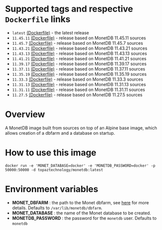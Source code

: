 # Supported tags and respective `Dockerfile` links
* `latest` [(Dockerfile)](https://github.com/topaztechnology/monetdb/blob/master/Dockerfile) - the latest release
* `11.45.11` [(Dockerfile)](https://github.com/topaztechnology/monetdb/blob/11.45.11/Dockerfile) - release based on MonetDB 11.45.11 sources
* `11.45.7` [(Dockerfile)](https://github.com/topaztechnology/monetdb/blob/11.45.7/Dockerfile) - release based on MonetDB 11.45.7 sources
* `11.43.21` [(Dockerfile)](https://github.com/topaztechnology/monetdb/blob/11.43.21/Dockerfile) - release based on MonetDB 11.43.21 sources
* `11.43.13` [(Dockerfile)](https://github.com/topaztechnology/monetdb/blob/11.43.13/Dockerfile) - release based on MonetDB 11.43.13 sources
* `11.41.21` [(Dockerfile)](https://github.com/topaztechnology/monetdb/blob/11.41.21/Dockerfile) - release based on MonetDB 11.41.21 sources
* `11.39.17` [(Dockerfile)](https://github.com/topaztechnology/monetdb/blob/11.39.17/Dockerfile) - release based on MonetDB 11.39.17 sources
* `11.37.11` [(Dockerfile)](https://github.com/topaztechnology/monetdb/blob/11.37.11/Dockerfile) - release based on MonetDB 11.37.11 sources
* `11.35.19` [(Dockerfile)](https://github.com/topaztechnology/monetdb/blob/11.35.19/Dockerfile) - release based on MonetDB 11.35.19 sources
* `11.33.3` [(Dockerfile)](https://github.com/topaztechnology/monetdb/blob/11.33.3/Dockerfile) - release based on MonetDB 11.33.3 sources
* `11.31.13` [(Dockerfile)](https://github.com/topaztechnology/monetdb/blob/11.31.13/Dockerfile) - release based on MonetDB 11.31.13 sources
* `11.31.11` [(Dockerfile)](https://github.com/topaztechnology/monetdb/blob/11.31.11/Dockerfile) - release based on MonetDB 11.31.11 sources
* `11.27.5` [(Dockerfile)](https://github.com/topaztechnology/monetdb/blob/11.27.5/Dockerfile) - release based on MonetDB 11.27.5 sources

# Overview

A MonetDB image built from sources on top of an Alpine base image, which allows creation of a dbfarm and a database on startup.

# How to use this image

`docker run -e 'MONET_DATABASE=docker' -e 'MONETDB_PASSWORD=docker' -p 50000:50000 -d topaztechnology/monetdb:latest`

# Environment variables

* **MONET_DBFARM** : the path to the Monet dbfarm, see [here](https://www.monetdb.org/Documentation/monetdbd) for more details. Defaults to `/var/lib/monetdb/dbfarm`.
* **MONET_DATABASE** : the name of the Monet database to be created.
* **MONETDB_PASSWORD** : the password for the `monetdb` user. Defaults to `monetdb`
